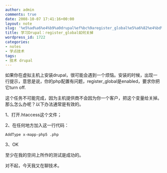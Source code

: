 ```yaml
---
author: admin
comments: true
date: 2008-10-07 17:41:16+00:00
layout: note
slug: '%e5%ad%a6%e4%b9%a0drupal%ef%bc%9aregister_global%e5%a6%82%e4%bd%95%e5%85%b3%e6%8e%89'
title: 学习Drupal：register_global如何关掉
wordpress_id: 1722
categories:
- notes
- 学点技术
tags:
- 技术 drupal
---
```


如果你在虚拟主机上安装drupal，很可能会遇到一个烦恼。安装的时候，出现一行提示，意思是说，你的php配置有问题，register_global是enabled，要求你把它turn off.

这个任务不可能完成，因为主机提供商不会因为你一个客户，把这个变量给关掉。那么怎么办呢？以下办法通常是有效的。

1、打开.htaccess这个文件；

2、在任何地方加入这一行代码：

`AddType x-mapp-php5 .php `

3、OK

至少在我的空间上所作的测试是成功的。

对不起，今天我又在聊技术。
